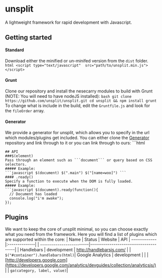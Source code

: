 # unsplit
A lightweight framework for rapid development with Javascript.
## Getting started
#### Standard
Download either the minified or un-minifed version from the ```dist``` 
folder. ```html <script type="text/javascript" 
src="path/to/unsplit.min.js"></script> ```
#### Grunt
Clone our repository and install the nesecarry modules to build with 
Grunt (NOTE: You will need to have nodeJS installed): ```bash git clone 
https://github.com/unsplit/unsplit.git cd unsplit && npm install grunt 
``` To change what is include in the build, edit the ```Gruntfile.js``` 
and look for the ```fileOrder``` array.
#### Generator
We provide a generator for unsplit, which allows you to specify in the 
url which modules/plugins get included. You can either clone the 
[Generator](http://github.com/unsplit/generator) repository and link 
through to it or you can link through to ours: ```html <script 
type="text/javascript" 
src="http://unspl.it/generator/generator.php?core,ajax,handlebars"></script> 
```
## API
###$(element)
Pass through an element such as ```document``` or query based on CSS 
selectors.
##### Example:
```javascript $(document) $(".main") $("[name=woo]") ```
#### .ready()
Specify a function to execute when the DOM is fully loaded.
##### Example:
```javascript $(document).ready(function(){
  // Document has loaded
  console.log("i'm awake");
});
```
## Plugins
We want to keep the core of unsplit minimal, so you can choose exactly 
what you need from the framework. Here you will find a list of plugins 
which are supported within the core:
| Name | Status | Website | API | ------------- |:--------------| 
| -------------------------|---------------------------------------| 
| Handlebars | development | http://handlebarsjs.com/ | 
| ```$("#container").handlebars(html)```| Google Analytics | development 
| | 
| [http://developers.google.com](https://developers.google.com/analytics/devguides/collection/analyticsjs/) 
| | ```ga(category, label, value)```|
